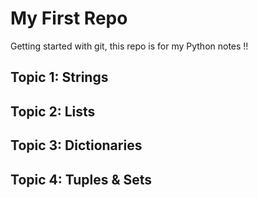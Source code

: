 # My First Repo
Getting started with git, this repo is for my Python notes !!

## Topic 1: Strings

## Topic 2: Lists

## Topic 3: Dictionaries

## Topic 4: Tuples & Sets

